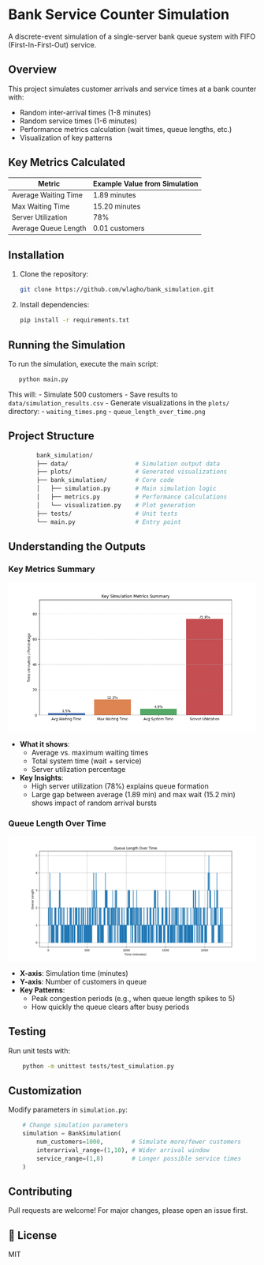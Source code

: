 # Bank Service Counter Simulation

A discrete-event simulation of a single-server bank queue system with FIFO (First-In-First-Out) service.

## Overview

This project simulates customer arrivals and service times at a bank counter with:

- Random inter-arrival times (1-8 minutes)
- Random service times (1-6 minutes)
- Performance metrics calculation (wait times, queue lengths, etc.)
- Visualization of key patterns

## Key Metrics Calculated

| Metric                  | Example Value from Simulation |
|-------------------------|-------------------------------|
| Average Waiting Time    | 1.89 minutes                 |
| Max Waiting Time        | 15.20 minutes                |
| Server Utilization      | 78%                          |
| Average Queue Length    | 0.01 customers               |

## Installation

1. Clone the repository:

   ```bash
   git clone https://github.com/wlagho/bank_simulation.git
2. Install dependencies:

    ```bash
    pip install -r requirements.txt
    ```

## Running the Simulation

To run the simulation, execute the main script:

 ```bash
    python main.py
```

This will:
    - Simulate 500 customers
    - Save results to `data/simulation_results.csv`
    - Generate visualizations in the `plots/` directory:
        - `waiting_times.png`
        - `queue_length_over_time.png`

## Project Structure

```bash
        bank_simulation/
        ├── data/                   # Simulation output data
        ├── plots/                  # Generated visualizations
        ├── bank_simulation/        # Core code
        │   ├── simulation.py       # Main simulation logic
        │   ├── metrics.py          # Performance calculations
        │   └── visualization.py    # Plot generation
        ├── tests/                  # Unit tests
        └── main.py                 # Entry point
```

## Understanding the Outputs

### Key Metrics Summary

![Metrics Bar Graph](plots/metrics_summary.png)

- **What it shows**:
  - Average vs. maximum waiting times
  - Total system time (wait + service)
  - Server utilization percentage
- **Key Insights**:
  - High server utilization (78%) explains queue formation
  - Large gap between average (1.89 min) and max wait (15.2 min) shows impact of random arrival bursts

### Queue Length Over Time

![Queue Length Over Time](plots/queue_length_over_time.png)

- **X-axis**: Simulation time (minutes)
- **Y-axis**: Number of customers in queue
- **Key Patterns**:
  - Peak congestion periods (e.g., when queue length spikes to 5)
  - How quickly the queue clears after busy periods

## Testing

Run unit tests with:

```bash
    python -m unittest tests/test_simulation.py
```

## Customization

Modify parameters in `simulation.py`:

```python
    # Change simulation parameters
    simulation = BankSimulation(
        num_customers=1000,        # Simulate more/fewer customers
        interarrival_range=(1,10), # Wider arrival window
        service_range=(1,8)        # Longer possible service times
    )
```

## Contributing

Pull requests are welcome! For major changes, please open an issue first.

## 📄 License

MIT
